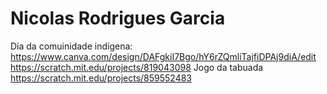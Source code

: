 # Nicolas Rodrigues Garcia
 Dia da comuinidade indígena: https://www.canva.com/design/DAFgkiI7Bgo/hY6rZQmliTajfiDPAj9diA/edit
https://scratch.mit.edu/projects/819043098
Jogo da tabuada https://scratch.mit.edu/projects/859552483
